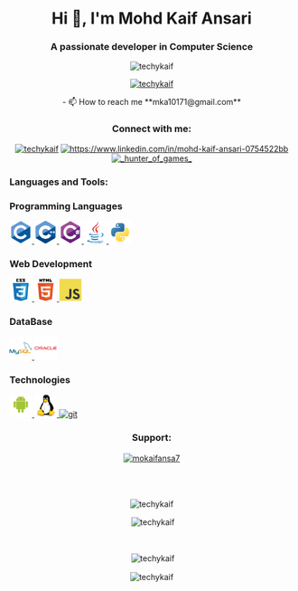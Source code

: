 <h1 align="center">Hi 👋, I'm Mohd Kaif Ansari</h1>
<h3 align="center">A passionate developer in Computer Science</h3>
<p align="center"> <img
        src="https://komarev.com/ghpvc/?username=techykaif&label=Profile%20views&color=0e75b6&style=flat"
        alt="techykaif" /> </p>
<p align="center"> <a href="https://github.com/ryo-ma/github-profile-trophy"><img
            src="https://github-profile-trophy.vercel.app/?username=techykaif&margin-w=15&margin-h=15&theme=algolia"
            alt="techykaif" /></a> </p>
<p align="center">- 📫 How to reach me **mka10171@gmail.com**</p>
<h3 align="center">Connect with me:</h3>
<p align="center">
    <a href="https://codepen.io/techykaif" target="blank"><img
            src="https://raw.githubusercontent.com/rahuldkjain/github-profile-readme-generator/master/src/images/icons/Social/codepen.svg"
            alt="techykaif" height="30" width="40" /></a>
    <a href="https://www.linkedin.com/in/mohd-kaif-ansari-0754522bb/" target="blank"><img align="justify"
            src="https://raw.githubusercontent.com/rahuldkjain/github-profile-readme-generator/master/src/images/icons/Social/linked-in-alt.svg"
            alt="https://www.linkedin.com/in/mohd-kaif-ansari-0754522bb" height="30" width="40" /></a>
    <a href="https://instagram.com/_hunter_of_games_" target="blank"><img align="justify"
            src="https://raw.githubusercontent.com/rahuldkjain/github-profile-readme-generator/master/src/images/icons/Social/instagram.svg"
            alt="_hunter_of_games_" height="30" width="40" /></a>
</p>
<h3 align="left">Languages and Tools:</h3>
<p align="right">
<h3>Programming Languages</h3> <a href="https://www.cprogramming.com/" target="_blank" rel="noreferrer"> <img
        src="https://raw.githubusercontent.com/devicons/devicon/master/icons/c/c-original.svg" alt="c" width="40"
        height="40" /> </a> <a href="https://www.w3schools.com/cpp/" target="_blank" rel="noreferrer"> <img
        src="https://raw.githubusercontent.com/devicons/devicon/master/icons/cplusplus/cplusplus-original.svg"
        alt="cplusplus" width="40" height="40" /> </a> <a href="https://www.w3schools.com/cs/" target="_blank"
    rel="noreferrer"> <img
        src="https://raw.githubusercontent.com/devicons/devicon/master/icons/csharp/csharp-original.svg" alt="csharp"
        width="40" height="40" /> </a> <a href="https://www.w3schools.com/css/" target="_blank" rel="noreferrer">
    <a href="https://www.java.com" target="_blank" rel="noreferrer">
        <img src="https://raw.githubusercontent.com/devicons/devicon/master/icons/java/java-original.svg" alt="java"
            width="40" height="40" /> </a>
    <a href="https://www.python.org" target="_blank" rel="noreferrer"> <img
            src="https://raw.githubusercontent.com/devicons/devicon/master/icons/python/python-original.svg"
            alt="python" width="40" height="40" /> </a>
    <h3>Web Development</h3>
    <a href="https://www.w3.org/css/" target="_blank" rel="noreferrer">
        <img src="https://raw.githubusercontent.com/devicons/devicon/master/icons/css3/css3-original-wordmark.svg"
            alt="css3" width="40" height="40" /> </a>
    <a href="https://www.w3.org/html/" target="_blank" rel="noreferrer"> <img
            src="https://raw.githubusercontent.com/devicons/devicon/master/icons/html5/html5-original-wordmark.svg"
            alt="html5" width="40" height="40" /> </a> <a href="https://developer.mozilla.org/en-US/docs/Web/JavaScript"
        target="_blank" rel="noreferrer"> <img
            src="https://raw.githubusercontent.com/devicons/devicon/master/icons/javascript/javascript-original.svg"
            alt="javascript" width="40" height="40" /> </a>
    <h3>DataBase</h3>
    <a href="https://www.mysql.com/" target="_blank" rel="noreferrer"> <img
            src="https://raw.githubusercontent.com/devicons/devicon/master/icons/mysql/mysql-original-wordmark.svg"
            alt="mysql" width="40" height="40" /> </a> <a href="https://www.oracle.com/" target="_blank"
        rel="noreferrer"> <img
            src="https://raw.githubusercontent.com/devicons/devicon/master/icons/oracle/oracle-original.svg"
            alt="oracle" width="40" height="40" /> </a>
    <h3>Technologies</h3>
    <a href="https://developer.android.com" target="_blank" rel="noreferrer">
        <img src="https://raw.githubusercontent.com/devicons/devicon/master/icons/android/android-original-wordmark.svg"
            alt="android" width="40" height="40" /> </a>
    <a href="https://www.linux.org/" target="_blank" rel="noreferrer"> <img
            src="https://raw.githubusercontent.com/devicons/devicon/master/icons/linux/linux-original.svg" alt="linux"
            width="40" height="40" /> </a>
    <a href="https://git-scm.com/" target="_blank" rel="noreferrer">
        <img src="https://www.vectorlogo.zone/logos/git-scm/git-scm-icon.svg" alt="git" width="40" height="40" /> </a>
    </p>
    <h3 align="center">Support:</h3>
    <p align="center"><a href="https://www.buymeacoffee.com/mokaifansa7"> <img align="center"
                src="https://cdn.buymeacoffee.com/buttons/v2/default-yellow.png" height="50" width="210"
                alt="mokaifansa7" /></a></p><br><br>
    <p align="center"><img align="center"
            src="https://github-readme-stats.vercel.app/api/top-langs?username=techykaif&show_icons=true&theme=radical&title_color=0433ff&text_color=ff2600&bg_color=ffffff&locale=en&layout=compact"
            alt="techykaif" /></p>
    <p align="center">&nbsp;<img align="center"
            src="https://github-readme-stats.vercel.app/api?username=techykaif&show_icons=true&locale=en"
            alt="techykaif" />
    </p>
    <br>
    <p align="center">&nbsp;<img align="center"
            src="https://github-readme-stats.vercel.app/api?username=techykaif&show_icons=true&locale=en"
            alt="techykaif" />
    </p>
    <p align="center"><img align="center" src="https://github-readme-streak-stats.herokuapp.com/?user=techykaif&"
            alt="techykaif" /></p>
